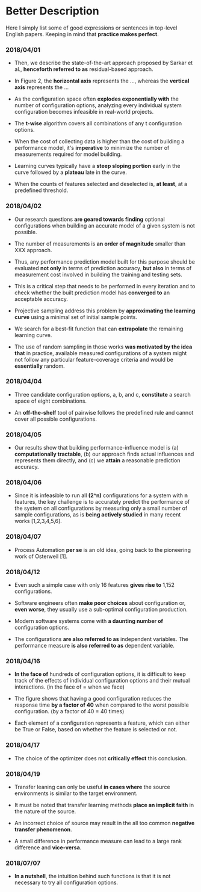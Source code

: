 # Better Description

Here I simply list some of good expressions or sentences in top-level English papers. Keeping in mind that **practice makes perfect**.

### 2018/04/01

- Then, we describe the state-of-the-art approach proposed by Sarkar et al., **henceforth referred to as** residual-based approach.

- In Figure 2, the **horizontal axis** represents the ..., whereas the **vertical axis** represents the ...

- As the configuration space often **explodes exponentially with** the number of configuration options, analyzing every individual system configuration becomes infeasible in real-world projects.

- The **t-wise** algorithm covers all combinations of any t configuration options. 

- When the cost of collecting data is higher than the cost of building a performance model, it's **imperative** to minimize the number of measurements required for model building.

- Learning curves typically have a **steep sloping portion** early in the curve followed by a **plateau** late in the curve.

- When the counts of features selected and deselected is, **at least**, at a predefined threshold.

### 2018/04/02

- Our research questions **are geared towards finding** optional configurations when building an accurate model of a given system is not possible.

- The number of measurements is **an order of magnitude** smaller than XXX approach.

- Thus, any performance prediction model built for this purpose should be evaluated **not only** in terms of prediction accuracy, **but also** in terms of measurement cost involved in building the training and testing sets.

- This is a critical step that needs to be performed in every iteration and to check whether the built prediction model has **converged to** an acceptable accuracy.

- Projective sampling address this problem by **approximating the learning curve** using a minimal set of initial sample points.

- We search for a best-fit function that can **extrapolate** the remaining learning curve.

- The use of random sampling in those works **was motivated by the idea that** in practice, available measured configurations of a system might not follow any particular feature-coverage criteria and would be **essentially** random.

### 2018/04/04

- Three candidate configuration options, a, b, and c, **constitute** a search space of eight combinations.

- An **off-the-shelf** tool of pairwise follows the predefined rule and cannot cover all possible configurations.

### 2018/04/05

- Our results show that building performance-influence model is (a) **computationally tractable**, (b) our approach finds actual influences and represents them directly, and (c) we **attain** a reasonable prediction accuracy.

### 2018/04/06

- Since it is infeasible to run all **(2^n)** configurations for a system with **n** features, the key challenge is to accurately predict the performance of the system on all configurations by measuring only a small number of sample configurations, as is **being actively studied** in many recent works [1,2,3,4,5,6].

### 2018/04/07

- Process Automation **per se** is an old idea, going back to the pioneering work of Osterweil [1].

### 2018/04/12

- Even such a simple case with only 16 features **gives rise to** 1,152 configurations.

- Software engineers often **make poor choices** about configuration or, **even worse**, they usually use a sub-optimal configuration production.

- Modern software systems come with **a daunting number of** configuration options.

- The configurations **are also referred to as** independent variables. The performance measure **is also referred to as** dependent variable.

### 2018/04/16

- **In the face of** hundreds of configuration options, it is difficult to keep track of the effects of individual configuration options and their mutual interactions. (in the face of = when we face)

- The figure shows that having a good configuration reduces the response time **by a factor of 40** when compared to the worst possible configuration. (by a factor of 40 = 40 times)

- Each element of a configuration represents a feature, which can either be True or False, based on whether the feature is selected or not.

### 2018/04/17

- The choice of the optimizer does not **critically effect** this conclusion.

### 2018/04/19

- Transfer leaning can only be useful **in cases where** the source environments is similar to the target environment.

- It must be noted that transfer learning methods **place an implicit faith** in the nature of the source.

- An incorrect choice of source may result in the all too common **negative transfer phenomenon**.

- A small difference in performance measure can lead to a large rank difference and **vice-versa**.

### 2018/07/07

- **In a nutshell**, the intuition behind such functions is that it is not necessary to try all configuration options.

